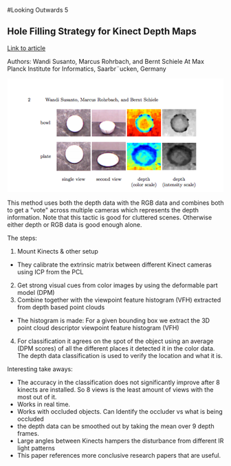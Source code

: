 #Looking Outwards 5

## Hole Filling Strategy for Kinect Depth Maps

[Link to article](https://www.mpi-inf.mpg.de/fileadmin/inf/d2/Research_projects_files/wandi12eccv.pdf)

Authors: Wandi Susanto, Marcus Rohrbach, and Bernt Schiele
 At Max Planck Institute for Informatics, Saarbr¨ucken, Germany

![link](images/kinect_view.png)

This method uses both the depth data with the RGB data and combines both to get a "vote" across multiple cameras which represents the depth information.
Note that this tactic is good for cluttered scenes. Otherwise either depth or RGB data is good enough alone.

The steps:

1. Mount Kinects & other setup
 - They calibrate the extrinsic matrix between different Kinect cameras using ICP
from the PCL
2. Get strong visual cues from color images by using the deformable part model (DPM)
3. Combine together with the viewpoint feature histogram (VFH) extracted from depth based point clouds
 - The histogram is made: For a given bounding box we extract the 3D point cloud descriptor viewpoint feature histogram (VFH)
4. For classification it agrees on the spot of the object using an average (DPM scores) of all the different places it detected it in the color data. The depth data classification is used to verify the location and what it is. 

Interesting take aways:

* The accuracy in the classification does not significantly improve after 8 kinects are installed. So 8 views is the least amount of views with the most out of it. 
* Works in real time.
* Works with occluded objects. Can Identify the occluder vs what is being occluded
* the depth data can be smoothed out by taking the mean over 9 depth frames.
* Large angles between Kinects hampers the disturbance from different IR light patterns
* This paper references more conclusive research papers that are useful.